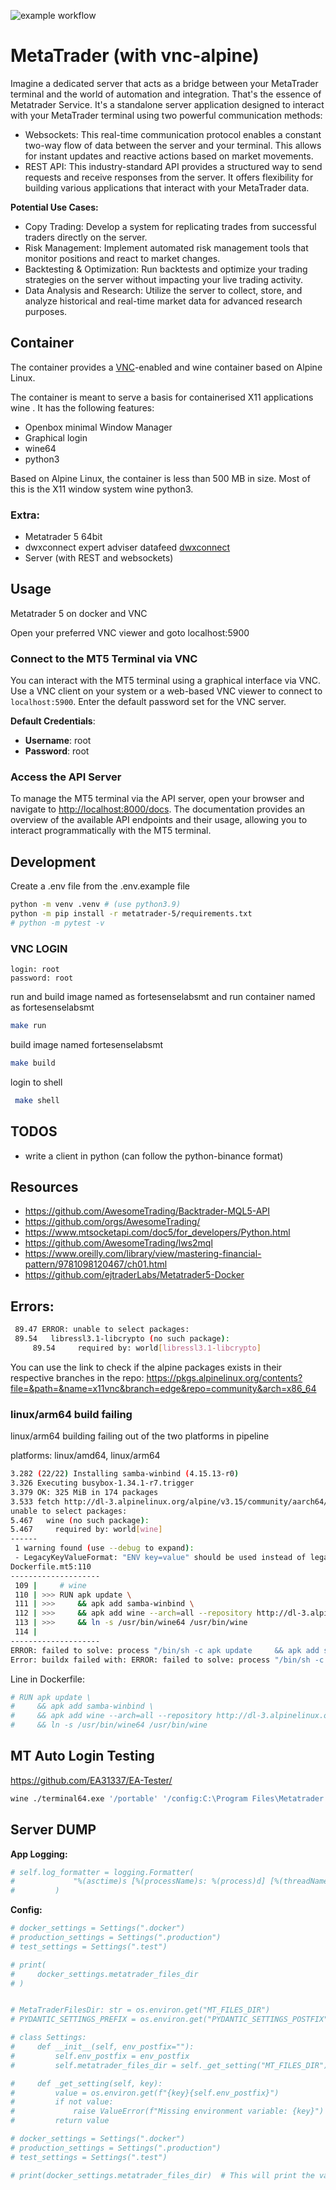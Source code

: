 ![example workflow](https://github.com/FortesenseLabs/metatrader-terminal/actions/workflows/deploy.yml/badge.svg)

# MetaTrader (with vnc-alpine)

Imagine a dedicated server that acts as a bridge between your MetaTrader terminal and the world of automation and integration. That's the essence of Metatrader Service. It's a standalone server application designed to interact with your MetaTrader terminal using two powerful communication methods:

- Websockets: This real-time communication protocol enables a constant two-way flow of data between the server and your terminal. This allows for instant updates and reactive actions based on market movements.
- REST API: This industry-standard API provides a structured way to send requests and receive responses from the server. It offers flexibility for building various applications that interact with your MetaTrader data.

**Potential Use Cases:**

- Copy Trading: Develop a system for replicating trades from successful traders directly on the server.
- Risk Management: Implement automated risk management tools that monitor positions and react to market changes.
- Backtesting & Optimization: Run backtests and optimize your trading strategies on the server without impacting your live trading activity.
- Data Analysis and Research: Utilize the server to collect, store, and analyze historical and real-time market data for advanced research purposes.

## Container

The container provides a [VNC](https://en.wikipedia.org/wiki/Virtual_Network_Computing)-enabled and wine container based on Alpine Linux.

The container is meant to serve a basis for containerised X11 applications wine . It has the following features:

- Openbox minimal Window Manager
- Graphical login
- wine64
- python3

Based on Alpine Linux, the container is less than 500 MB in size. Most of this is the X11 window system wine python3.

### Extra:

- Metatrader 5 64bit
- dwxconnect expert adviser datafeed [dwxconnect](https://github.com/darwinex/dwxconnect)
- Server (with REST and websockets)

## Usage

Metatrader 5 on docker and VNC

Open your preferred VNC viewer and goto localhost:5900

### Connect to the MT5 Terminal via VNC

You can interact with the MT5 terminal using a graphical interface via VNC. Use a VNC client on your system or a web-based VNC viewer to connect to `localhost:5900`. Enter the default password set for the VNC server.

**Default Credentials**:

- **Username**: root
- **Password**: root

### Access the API Server

To manage the MT5 terminal via the API server, open your browser and navigate to [http://localhost:8000/docs](http://localhost:8000/docs). The documentation provides an overview of the available API endpoints and their usage, allowing you to interact programmatically with the MT5 terminal.

## Development

Create a .env file from the .env.example file

```bash
python -m venv .venv # (use python3.9)
python -m pip install -r metatrader-5/requirements.txt
# python -m pytest -v
```

### VNC LOGIN

```
login: root
password: root
```

run and build image named as fortesenselabsmt and run container named as fortesenselabsmt

```bash
make run
```

build image named fortesenselabsmt

```bash
make build
```

login to shell

```bash
 make shell
```

## TODOS

- write a client in python (can follow the python-binance format)

## Resources

- https://github.com/AwesomeTrading/Backtrader-MQL5-API
- https://github.com/orgs/AwesomeTrading/
- https://www.mtsocketapi.com/doc5/for_developers/Python.html
- https://github.com/AwesomeTrading/lws2mql
- https://www.oreilly.com/library/view/mastering-financial-pattern/9781098120467/ch01.html
- https://github.com/ejtraderLabs/Metatrader5-Docker

## Errors:

```bash
 89.47 ERROR: unable to select packages:
 89.54   libressl3.1-libcrypto (no such package):
     89.54     required by: world[libressl3.1-libcrypto]
```

You can use the link to check if the alpine packages exists in their respective branches in the repo:
https://pkgs.alpinelinux.org/contents?file=&path=&name=x11vnc&branch=edge&repo=community&arch=x86_64

### linux/arm64 build failing

linux/arm64 building failing out of the two platforms in pipeline

platforms: linux/amd64, linux/arm64

```bash
3.282 (22/22) Installing samba-winbind (4.15.13-r0)
3.326 Executing busybox-1.34.1-r7.trigger
3.379 OK: 325 MiB in 174 packages
3.533 fetch http://dl-3.alpinelinux.org/alpine/v3.15/community/aarch64/APKINDEX.tar.gz
unable to select packages:
5.467   wine (no such package):
5.467     required by: world[wine]
------
 1 warning found (use --debug to expand):
 - LegacyKeyValueFormat: "ENV key=value" should be used instead of legacy "ENV key value" format (line 33)
Dockerfile.mt5:110
--------------------
 109 |     # wine
 110 | >>> RUN apk update \
 111 | >>>     && apk add samba-winbind \
 112 | >>>     && apk add wine --arch=all --repository http://dl-3.alpinelinux.org/alpine/v3.15/community/ \
 113 | >>>     && ln -s /usr/bin/wine64 /usr/bin/wine
 114 |
--------------------
ERROR: failed to solve: process "/bin/sh -c apk update     && apk add samba-winbind     && apk add wine --arch=all --repository http://dl-3.alpinelinux.org/alpine/v3.15/community/     && ln -s /usr/bin/wine64 /usr/bin/wine" did not complete successfully: exit code: 1
Error: buildx failed with: ERROR: failed to solve: process "/bin/sh -c apk update     && apk add samba-winbind     && apk add wine --arch=all --repository http://dl-3.alpinelinux.org/alpine/v3.15/community/     && ln -s /usr/bin/wine64 /usr/bin/wine" did not complete successfully: exit code: 1
```

Line in Dockerfile:

```Dockerfile
# RUN apk update \
#     && apk add samba-winbind \
#     && apk add wine --arch=all --repository http://dl-3.alpinelinux.org/alpine/v3.15/community/ \
#     && ln -s /usr/bin/wine64 /usr/bin/wine
```

## MT Auto Login Testing

https://github.com/EA31337/EA-Tester/

```bash
wine ./terminal64.exe '/portable' '/config:C:\Program Files\Metatrader 5\Config\common-config-custom.ini'
```

## Server DUMP

**App Logging:**

```python
# self.log_formatter = logging.Formatter(
#             "%(asctime)s [%(processName)s: %(process)d] [%(threadName)s: %(thread)d] [%(levelname)s] %(name)s: %(message)s"
#         )

```

**Config:**

```python
# docker_settings = Settings(".docker")
# production_settings = Settings(".production")
# test_settings = Settings(".test")

# print(
#     docker_settings.metatrader_files_dir
# )


# MetaTraderFilesDir: str = os.environ.get("MT_FILES_DIR")
# PYDANTIC_SETTINGS_PREFIX = os.environ.get("PYDANTIC_SETTINGS_POSTFIX", "")

# class Settings:
#     def __init__(self, env_postfix=""):
#         self.env_postfix = env_postfix
#         self.metatrader_files_dir = self._get_setting("MT_FILES_DIR")

#     def _get_setting(self, key):
#         value = os.environ.get(f"{key}{self.env_postfix}")
#         if not value:
#             raise ValueError(f"Missing environment variable: {key}")
#         return value

# docker_settings = Settings(".docker")
# production_settings = Settings(".production")
# test_settings = Settings(".test")

# print(docker_settings.metatrader_files_dir)  # This will print the value from the .docker environment variable

```
